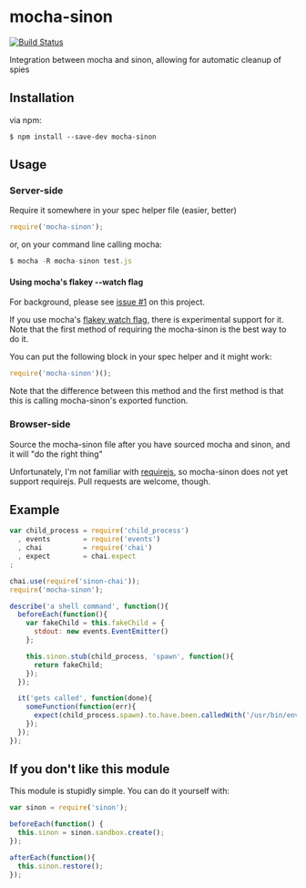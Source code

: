 mocha-sinon
====================

[![Build Status](https://secure.travis-ci.org/elliotf/mocha-sinon.png)](http://travis-ci.org/elliotf/mocha-sinon)

Integration between mocha and sinon, allowing for automatic cleanup of spies

## Installation

via npm:

```
$ npm install --save-dev mocha-sinon
```

## Usage

### Server-side

Require it somewhere in your spec helper file (easier, better)

```javascript
require('mocha-sinon');
```

or, on your command line calling mocha:

```javascript
$ mocha -R mocha-sinon test.js
```

#### Using mocha's flakey --watch flag

For background, please see [issue #1](https://github.com/elliotf/mocha-sinon/issues/1) on this project.

If you use mocha's [flakey watch flag](https://github.com/visionmedia/mocha/pull/266), there is experimental support for it.  Note that the first method of requiring the mocha-sinon is the best way to do it.

You can put the following block in your spec helper and it might work:

```javascript
require('mocha-sinon')();
```

Note that the difference between this method and the first method is that this is calling mocha-sinon's exported function.

### Browser-side

Source the mocha-sinon file after you have sourced mocha and sinon, and it will "do the right thing"

Unfortunately, I'm not familiar with [requirejs](http://requirejs.org/), so mocha-sinon does not yet support requirejs.  Pull requests are welcome, though.

## Example

```javascript
var child_process = require('child_process')
  , events        = require('events')
  , chai          = require('chai')
  , expect        = chai.expect
;

chai.use(require('sinon-chai'));
require('mocha-sinon');

describe('a shell command', function(){
  beforeEach(function(){
    var fakeChild = this.fakeChild = {
      stdout: new events.EventEmitter()
    };

    this.sinon.stub(child_process, 'spawn', function(){
      return fakeChild;
    });
  });

  it('gets called', function(done){
    someFunction(function(err){
      expect(child_process.spawn).to.have.been.calledWith('/usr/bin/env', ['rm', '-rf', '/']);
    });
  });
});
```

## If you don't like this module

This module is stupidly simple.  You can do it yourself with:

```javascript
var sinon = require('sinon');

beforeEach(function() {
  this.sinon = sinon.sandbox.create();
});

afterEach(function(){
  this.sinon.restore();
});
```
